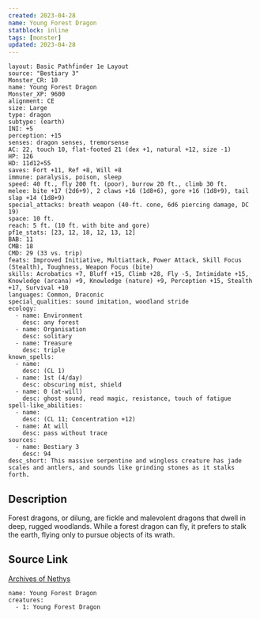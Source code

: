 ```yaml
---
created: 2023-04-28
name: Young Forest Dragon
statblock: inline
tags: [monster]
updated: 2023-04-28
---
```

```statblock
layout: Basic Pathfinder 1e Layout
source: "Bestiary 3"
Monster_CR: 10
name: Young Forest Dragon
Monster_XP: 9600
alignment: CE
size: Large
type: dragon
subtype: (earth)
INI: +5
perception: +15
senses: dragon senses, tremorsense
AC: 22, touch 10, flat-footed 21 (dex +1, natural +12, size -1)
HP: 126
HD: 11d12+55
saves: Fort +11, Ref +8, Will +8
immune: paralysis, poison, sleep
speed: 40 ft., fly 200 ft. (poor), burrow 20 ft., climb 30 ft.
melee: bite +17 (2d6+9), 2 claws +16 (1d8+6), gore +16 (1d8+9), tail slap +14 (1d8+9)
special_attacks: breath weapon (40-ft. cone, 6d6 piercing damage, DC 19)
space: 10 ft.
reach: 5 ft. (10 ft. with bite and gore)
pf1e_stats: [23, 12, 18, 12, 13, 12]
BAB: 11
CMB: 18
CMD: 29 (33 vs. trip)
feats: Improved Initiative, Multiattack, Power Attack, Skill Focus (Stealth), Toughness, Weapon Focus (bite)
skills: Acrobatics +7, Bluff +15, Climb +28, Fly -5, Intimidate +15, Knowledge (arcana) +9, Knowledge (nature) +9, Perception +15, Stealth +17, Survival +10
languages: Common, Draconic
special_qualities: sound imitation, woodland stride
ecology:
  - name: Environment
    desc: any forest
  - name: Organisation
    desc: solitary
  - name: Treasure
    desc: triple
known_spells:
  - name:
    desc: (CL 1)
  - name: 1st (4/day)
    desc: obscuring mist, shield
  - name: 0 (at-will)
    desc: ghost sound, read magic, resistance, touch of fatigue
spell-like_abilities:
  - name:
    desc: (CL 11; Concentration +12)
  - name: At will
    desc: pass without trace
sources:
  - name: Bestiary 3
    desc: 94
desc_short: This massive serpentine and wingless creature has jade scales and antlers, and sounds like grinding stones as it stalks forth.
```
## Description
Forest dragons, or dilung, are fickle and malevolent dragons that dwell in deep, rugged woodlands. While a forest dragon can fly, it prefers to stalk the earth, flying only to pursue objects of its wrath.
## Source Link
[Archives of Nethys](https://aonprd.com/MonsterDisplay.aspx?ItemName=Young%20Forest%20Dragon)
```encounter-table
name: Young Forest Dragon
creatures:
  - 1: Young Forest Dragon
```
